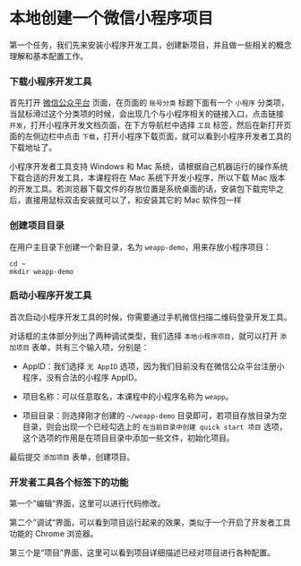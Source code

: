 # 本地创建一个微信小程序项目

第一个任务，我们先来安装小程序开发工具，创建新项目，并且做一些相关的概念理解和基本配置工作。

### 下载小程序开发工具

首先打开 [微信公众平台](https://mp.weixin.qq.com/) 页面，在页面的 `账号分类` 标题下面有一个 `小程序` 分类项，当鼠标滑过这个分类项的时候，会出现几个与小程序相关的链接入口，点击链接 `开发`，打开小程序开发文档页面，在下方导航栏中选择 `工具` 标签，然后在新打开页面的左侧边栏中点击 `下载`，打开小程序下载页面，就可以看到小程序开发者工具的下载地址了。

小程序开发者工具支持 Windows 和 Mac 系统，请根据自己机器运行的操作系统下载合适的开发工具，本课程将在 Mac 系统下开发小程序，所以下载 Mac 版本的开发工具。若浏览器下载文件的存放位置是系统桌面的话，安装包下载完毕之后，直接用鼠标双击安装就可以了，和安装其它的 Mac 软件包一样

### 创建项目目录

在用户主目录下创建一个新目录，名为 `weapp-demo`，用来存放小程序项目：

```
cd ~
mkdir weapp-demo
```

### 启动小程序开发工具

首次启动小程序开发工具的时候，你需要通过手机微信扫描二维码登录开发工具。

对话框的主体部分列出了两种调试类型，我们选择 `本地小程序项目`，就可以打开 `添加项目` 表单，共有三个输入项，分别是：

* AppID：我们选择 `无 AppID` 选项，因为我们目前没有在微信公众平台注册小程序，没有合法的小程序 AppID。

* 项目名称：可以任意取名，本课程中的小程序名称为 `weapp`。

* 项目目录：则选择刚才创建的 `~/weapp-demo` 目录即可，若项目存放目录为空目录，则会出现一个已经勾选上的 `在当前目录中创建 quick start 项目` 选项，这个选项的作用是在项目目录中添加一些文件，初始化项目。

最后提交 `添加项目` 表单，创建项目。

### 开发者工具各个标签下的功能

第一个”编辑“界面，这里可以进行代码修改。

第二个”调试“界面，可以看到项目运行起来的效果，类似于一个开启了开发者工具功能的 Chrome 浏览器。

第三个是“项目”界面，这里可以看到项目详细描述已经对项目进行各种配置。
